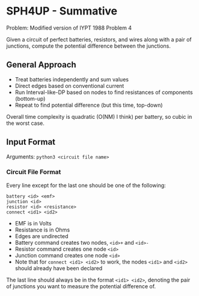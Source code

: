 # SPH4UP - Summative

Problem: Modified version of IYPT 1988 Problem 4

Given a circuit of perfect batteries, resistors, and wires along with a pair of junctions, compute the potential difference between the junctions.

## General Approach

* Treat batteries independently and sum values
* Direct edges based on conventional current
* Run Interval-like-DP based on nodes to find resistances of components (bottom-up)
* Repeat to find potential difference (but this time, top-down)

Overall time complexity is quadratic (O(NM) I think) per battery, so cubic in the worst case.

## Input Format

Arguments: `python3 <circuit file name>`

### Circuit File Format

Every line except for the last one should be one of the following:

```
battery <id> <emf>
junction <id>
resistor <id> <resistance>
connect <id1> <id2>
```

* EMF is in Volts
* Resistance is in Ohms
* Edges are undirected
* Battery command creates two nodes, `<id>+` and `<id>-`
* Resistor command creates one node `<id>`
* Junction command creates one node `<id>`
* Note that for `connect <id1> <id2>` to work, the nodes `<id1>` and `<id2>` should already have been declared

The last line should always be in the format `<id1> <id2>`, denoting the pair of junctions you want to measure the potential difference of.